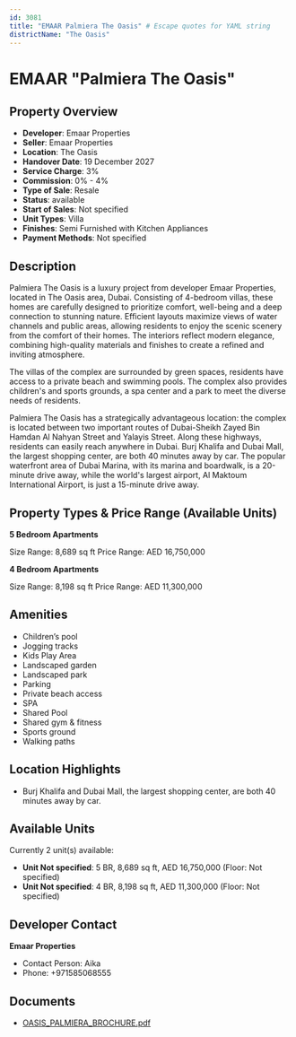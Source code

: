 ```yaml
---
id: 3081
title: "EMAAR Palmiera The Oasis" # Escape quotes for YAML string
districtName: "The Oasis"
---
```


# EMAAR "Palmiera The Oasis"

## Property Overview
- **Developer**: Emaar Properties
- **Seller**: Emaar Properties
- **Location**: The Oasis
- **Handover Date**: 19 December 2027
- **Service Charge**: 3%
- **Commission**: 0% - 4%
- **Type of Sale**: Resale
- **Status**: available
- **Start of Sales**: Not specified
- **Unit Types**: Villa
- **Finishes**: Semi Furnished with Kitchen Appliances
- **Payment Methods**: Not specified

## Description
Palmiera The Oasis is a luxury project from developer Emaar Properties, located in The Oasis area, Dubai.  Consisting of 4-bedroom villas, these homes are carefully designed to prioritize comfort, well-being and a deep connection to stunning nature. Efficient layouts maximize views of water channels and public areas, allowing residents to enjoy the scenic scenery from the comfort of their homes. The interiors reflect modern elegance, combining high-quality materials and finishes to create a refined and inviting atmosphere.

The villas of the complex are surrounded by green spaces, residents have access to a private beach and swimming pools. The complex also provides children's and sports grounds, a spa center and a park to meet the diverse needs of residents.

Palmiera The Oasis has a strategically advantageous location: the complex is located between two important routes of Dubai-Sheikh Zayed Bin Hamdan Al Nahyan Street and Yalayis Street. Along these highways, residents can easily reach anywhere in Dubai. Burj Khalifa and Dubai Mall, the largest shopping center, are both 40 minutes away by car. The popular waterfront area of Dubai Marina, with its marina and boardwalk, is a 20-minute drive away, while the world's largest airport, Al Maktoum International Airport, is just a 15-minute drive away.

## Property Types & Price Range (Available Units)
**5 Bedroom Apartments**

Size Range: 8,689 sq ft
Price Range: AED 16,750,000

**4 Bedroom Apartments**

Size Range: 8,198 sq ft
Price Range: AED 11,300,000

## Amenities
- Children’s pool
- Jogging tracks
- Kids Play Area
- Landscaped garden
- Landscaped park
- Parking
- Private beach access
- SPA
- Shared Pool
- Shared gym & fitness
- Sports ground
- Walking paths

## Location Highlights
- Burj Khalifa and Dubai Mall, the largest shopping center, are both 40 minutes away by car.

## Available Units
Currently 2 unit(s) available:
- **Unit Not specified**: 5 BR, 8,689 sq ft, AED 16,750,000 (Floor: Not specified)
- **Unit Not specified**: 4 BR, 8,198 sq ft, AED 11,300,000 (Floor: Not specified)

## Developer Contact
**Emaar Properties**
- Contact Person: Aika
- Phone: +971585068555

## Documents
- [OASIS_PALMIERA_BROCHURE.pdf](https://cdn.geniemap.net/2024/09/19/zPQt403ksMpmOYEOBNLb9vLm370eWRWxZ2Wokg1f.pdf)
